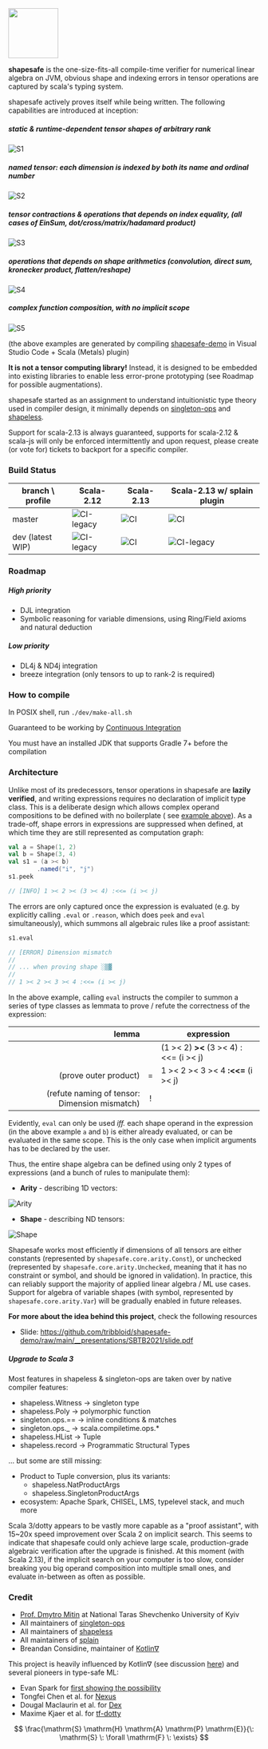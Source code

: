 <img src="https://render.githubusercontent.com/render/math?math=%5Cfrac%7B%5Cmathrm%7BS%7D%20%5Cmathrm%7BH%7D%20%5Cmathrm%7BA%7D%20%5Cmathrm%7BP%7D%20%5Cmathrm%7BE%7D%7D%7B%5C%3A%20%5Cmathrm%7BS%7D%20%5C%3A%20%5Cforall%20%5Cmathrm%7BF%7D%20%5C%3A%20%5Cexists%7D" height=100>

**shapesafe** is the one-size-fits-all compile-time verifier for numerical linear algebra on JVM, obvious shape and
indexing errors in tensor operations are captured by scala's typing system.

shapesafe actively proves itself while being written. The following capabilities are introduced at inception:

##### static & runtime-dependent tensor shapes of arbitrary rank

![S1](doc/video/S1.gif)

##### named tensor: each dimension is indexed by both its name and ordinal number

![S2](doc/video/S2.gif)

##### tensor contractions & operations that depends on index equality, (all cases of EinSum, dot/cross/matrix/hadamard product)

![S3](doc/video/S3.gif)

##### operations that depends on shape arithmetics (convolution, direct sum, kronecker product, flatten/reshape)

![S4](doc/video/S4.gif)

##### complex function composition, with no implicit scope

![S5](doc/video/S5.gif)

(the above examples are generated by
compiling [shapesafe-demo](https://github.com/tribbloid/shapesafe-demo/tree/main/src/shouldSucceed/scala/org/shapesafe/demo/core/c1)
in Visual Studio Code + Scala (Metals) plugin)

**It is not a tensor computing library!** Instead, it is designed to be embedded into existing libraries to enable less
error-prone prototyping (see Roadmap for possible augmentations).

shapesafe started as an assignment to understand intuitionistic type theory used in compiler design, it minimally
depends on [singleton-ops](https://github.com/fthomas/singleton-ops)
and [shapeless](https://github.com/milessabin/shapeless).

Support for scala-2.13 is always guaranteed, supports for scala-2.12 & scala-js will only be enforced intermittently and
upon request, please create (or vote for) tickets to backport for a specific compiler.

### Build Status

| branch \ profile | Scala-2.12 | Scala-2.13 | Scala-2.13 w/ splain plugin |
| ---- | ---- | ---- | ---- |
| master | ![CI-legacy](https://github.com/tribbloid/shapesafe/workflows/CI-legacy/badge.svg?branch=master) | ![CI](https://github.com/tribbloid/shapesafe/workflows/CI/badge.svg?branch=master) | ![CI](https://github.com/tribbloid/shapesafe/workflows/CI-splain/badge.svg?branch=master) |
| dev (latest WIP) | ![CI-legacy](https://github.com/tribbloid/shapesafe/workflows/CI-legacy/badge.svg) | ![CI](https://github.com/tribbloid/shapesafe/workflows/CI/badge.svg) | ![CI-legacy](https://github.com/tribbloid/shapesafe/workflows/CI-splain/badge.svg) |

### Roadmap

##### High priority

- DJL integration
- Symbolic reasoning for variable dimensions, using Ring/Field axioms and natural deduction

##### Low priority

- DL4j & ND4j integration
- breeze integration (only tensors to up to rank-2 is required)

### How to compile

In POSIX shell, run `./dev/make-all.sh`

Guaranteed to be working by [Continuous Integration](.github/workflows/main.yml)

You must have an installed JDK that supports Gradle 7+ before the compilation

### Architecture

Unlike most of its predecessors, tensor operations in shapesafe are **lazily verified**, and writing expressions
requires no declaration of implicit type class.
This is a deliberate design which allows complex operand compositions to be defined with no boilerplate (
see [example above](#complex-function-composition-with-no-implicit-scope)). As a trade-off, shape errors in expressions
are suppressed when defined, at which time they are still represented as computation graph:

```scala
val a = Shape(1, 2)
val b = Shape(3, 4)
val s1 = (a >< b)
        .named("i", "j")
s1.peek

// [INFO] 1 >< 2 >< (3 >< 4) :<<= (i >< j)
```

The errors are only captured once the expression is evaluated (e.g. by explicitly calling `.eval` or `.reason`, which
does `peek` and `eval` simultaneously), which summons all algebraic rules like a proof assistant:

```scala
s1.eval

// [ERROR] Dimension mismatch
//
// ... when proving shape ░▒▓
//
// 1 >< 2 >< 3 >< 4 :<<= (i >< j)
```

In the above example, calling `eval` instructs the compiler to summon a series of type classes as lemmata to prove /
refute the correctness of the expression:

|                                         lemma |       | expression                              |
| --------------------------------------------: | :---: | --------------------------------------- |
|                                               |       | (1 >< 2) **><** (3 >< 4) \:<<= (i >< j) |
|                         (prove outer product) |  =    | 1 >< 2 >< 3 >< 4 **\:<<=** (i >< j)     |
| (refute naming of tensor: Dimension mismatch) |  !    |                                         |

Evidently, `eval` can only be used *iff.* each shape operand in the expression (in the above example `a` and `b`)  is
either already evaluated, or can be evaluated in the same scope. This is the only case when implicit arguments has to be
declared by the user.

Thus, the entire shape algebra can be defined using only 2 types of expressions (and a bunch of rules to manipulate
them):

- **Arity** - describing 1D vectors:

![Arity](doc/ArityTypeHierarchy.png)

- **Shape** - describing ND tensors:

![Shape](doc/ShapeTypeHierarchy.png)

Shapesafe works most efficiently if dimensions of all tensors are either constants (represented
by `shapesafe.core.arity.Const`), or unchecked (represented by `shapesafe.core.arity.Unchecked`, meaning that it has no
constraint or symbol, and should be ignored in validation). In practice, this can reliably support the majority of
applied linear algebra / ML use cases. Support for algebra of variable shapes (with symbol, represented
by `shapesafe.core.arity.Var`) will be gradually enabled in future releases.

**For more about the idea behind this project**, check the following resources

- Slide: https://github.com/tribbloid/shapesafe-demo/raw/main/__presentations/SBTB2021/slide.pdf

##### Upgrade to Scala 3

Most features in shapeless & singleton-ops are taken over by native compiler features:

- shapeless.Witness → singleton type
- shapeless.Poly → polymorphic function
- singleton.ops.== → inline conditions & matches
- singleton.ops._ → scala.compiletime.ops.*
- shapeless.HList → Tuple
- shapeless.record → Programmatic Structural Types

... but some are still missing:

- Product to Tuple conversion, plus its variants:
  - shapeless.NatProductArgs
  - shapeless.SingletonProductArgs
- ecosystem: Apache Spark, CHISEL, LMS, typelevel stack, and much more

Scala 3/dotty appears to be vastly more capable as a "proof assistant", with 15~20x speed improvement over Scala 2 on
implicit search. This seems to indicate that shapesafe could only achieve large scale, production-grade algebraic
verification after the upgrade is finished. At this moment (with Scala 2.13), if the implicit search on your computer is
too slow, consider breaking you big operand composition into multiple small ones, and evaluate in-between as often as
possible.

### Credit

- [Prof. Dmytro Mitin](https://www.researchgate.net/profile/Dmytro-Mitin) at National Taras Shevchenko University of
  Kyiv
- All maintainers of [singleton-ops](https://github.com/fthomas/singleton-ops)
- All maintainers of [shapeless](https://github.com/milessabin/shapeless)
- All maintainers of [splain](https://github.com/tek/splain)
- Breandan Considine, maintainer of [Kotlin∇](https://openreview.net/forum?id=SkluMSZ08H)

This project is heavily influenced by Kotlin∇ (see discussion [here](https://github.com/breandan/kotlingrad/issues/11))
and several pioneers in type-safe ML:

- Evan Spark for [first showing the possibility](https://etrain.github.io/2015/05/28/type-safe-linear-algebra-in-scala)
- Tongfei Chen et al. for [Nexus](https://github.com/ctongfei/nexus)
- Dougal Maclaurin et al. for [Dex](https://github.com/google-research/dex-lang)
- Maxime Kjaer et al. for [tf-dotty](https://github.com/MaximeKjaer/tf-dotty)

$$
\frac{\mathrm{S} \mathrm{H} \mathrm{A} \mathrm{P} \mathrm{E}}{\: \mathrm{S} \: \forall \mathrm{F} \: \exists}
$$